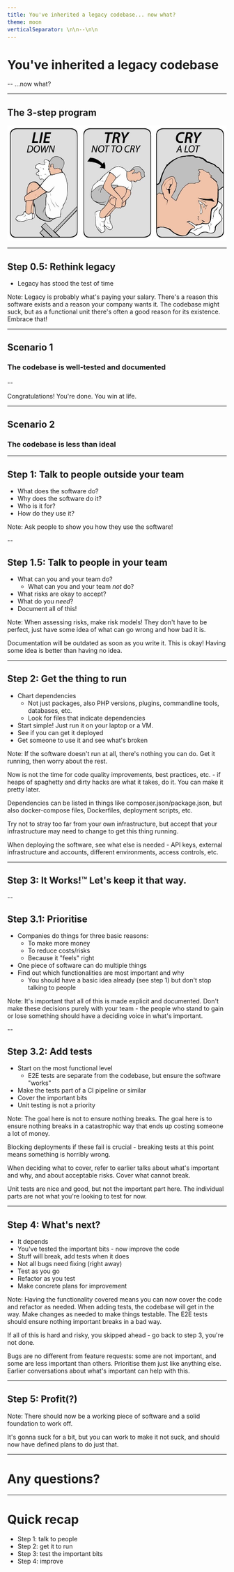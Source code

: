 ```yaml
---
title: You've inherited a legacy codebase... now what?
theme: moon
verticalSeparator: \n\n--\n\n
---
```


# You've inherited a legacy codebase
--
...now what?

---

## The 3-step program

![Step 1: lie down, step 2: try not to cry, step 3: cry a lot](img/cry-a-lot.jpeg)

---

## Step 0.5: Rethink legacy

- Legacy has stood the test of time

Note: Legacy is probably what's paying your salary. There's a reason this software exists and a reason your company wants it. The codebase might suck, but as a functional unit there's often a good reason for its existence. Embrace that!

---

## Scenario 1

### The codebase is well-tested and documented

--

Congratulations! You're done. You win at life.

---

## Scenario 2

### The codebase is less than ideal

---

## Step 1: Talk to people outside your team

- What does the software do?
- Why does the software do it?
- Who is it for?
- How do they use it?

Note: 
Ask people to show you how they use the software!

--

## Step 1.5: Talk to people in your team

- What can you and your team do?
  - What can you and your team _not_ do?
- What risks are okay to accept?
- What do you _need_?
- Document all of this!

Note: 
When assessing risks, make risk models! They don't have to be perfect, just have some idea of what can go wrong and how bad it is. 

Documentation will be outdated as soon as you write it. This is okay! Having some idea is better than having no idea.

---

## Step 2: Get the thing to run

- Chart dependencies
  - Not just packages, also PHP versions, plugins, commandline tools, databases, etc.
  - Look for files that indicate dependencies
- Start simple! Just run it on your laptop or a VM.
- See if you can get it deployed
- Get someone to use it and see what's broken

Note: 
If the software doesn't run at all, there's nothing you can do. Get it running, then worry about the rest. 

Now is not the time for code quality improvements, best practices, etc. - if heaps of spaghetty and dirty hacks are what it takes, do it. You can make it pretty later.

Dependencies can be listed in things like composer.json/package.json, but also docker-compose files, Dockerfiles, deployment scripts, etc.

Try not to stray too far from your own infrastructure, but accept that your infrastructure may need to change to get this thing running.

When deploying the software, see what else is needed - API keys, external infrastructure and accounts, different environments, access controls, etc.

---

## Step 3: It Works!™ Let's keep it that way.

--

## Step 3.1: Prioritise

- Companies do things for three basic reasons:
  - To make more money
  - To reduce costs/risks
  - Because it "feels" right
- One piece of software can do multiple things
- Find out which functionalities are most important and why
  - You should have a basic idea already (see step 1) but don't stop talking to people
  
Note: 
It's important that all of this is made explicit and documented. Don't make these decisions purely with your team - the people who stand to gain or lose something should have a deciding voice in what's important.

--

## Step 3.2: Add tests

- Start on the most functional level
  - E2E tests are separate from the codebase, but ensure the software "works"
- Make the tests part of a CI pipeline or similar
- Cover the important bits
- Unit testing is not a priority
  
Note:
The goal here is not to ensure nothing breaks. The goal here is to ensure nothing breaks in a catastrophic way that ends up costing someone a lot of money.

Blocking deployments if these fail is crucial - breaking tests at this point means something is horribly wrong.

When deciding what to cover, refer to earlier talks about what's important and why, and about acceptable risks. Cover what cannot break.

Unit tests are nice and good, but not the important part here. The individual parts are not what you're looking to test for now.

---

## Step 4: What's next?

- It depends
- You've tested the important bits - now improve the code
- Stuff will break, add tests when it does
- Not all bugs need fixing (right away)
- Test as you go
- Refactor as you test
- Make concrete plans for improvement

Note:
Having the functionality covered means you can now cover the code and refactor as needed.
When adding tests, the codebase will get in the way. Make changes as needed to make things testable.
The E2E tests should ensure nothing important breaks in a bad way.

If all of this is hard and risky, you skipped ahead - go back to step 3, you're not done.

Bugs are no different from feature requests: some are not important, and some are less important than others. Prioritise them just like anything else.
Earlier conversations about what's important can help with this.

---

## Step 5: Profit(?)

Note:
There should now be a working piece of software and a solid foundation to work off.

It's gonna suck for a bit, but you can work to make it not suck, and should now have defined plans to do just that.

---

# Any questions?

---

# Quick recap

- Step 1: talk to people
- Step 2: get it to run
- Step 3: test the important bits
- Step 4: improve
